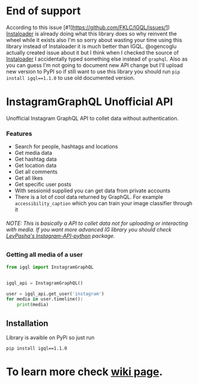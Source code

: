 # End of support
According to this issue [#1]https://github.com/FKLC/IGQL/issues/1) [Instaloader](https://github.com/instaloader/instaloader) is already doing what this library does so why reinvent the wheel while it exists also I'm so sorry about wasting your time using this library instead of Instaloader it is much better than IGQL. @ogencoglu actually created issue about it but I think when I checked the source of [Instaloader](https://github.com/instaloader/instaloader) I accidentally typed something else instead of `graphql`. Also as you can guess I'm not going to document new API change but I'll upload new version to PyPI so if still want to use this library you should run `pip install igql==1.1.0` to use old documented version.

# InstagramGraphQL Unofficial API
Unofficial Instagram GraphQL API to collet data without authentication.

### Features
* Search for people, hashtags and locations
* Get media data
* Get hashtag data
* Get location data
* Get all comments
* Get all likes
* Get specific user posts
* With sessionid supplied you can get data from private accounts
* There is a lot of cool data returned by GraphQL. For example `accessibility_caption` which you can train your image classifier through it

###### NOTE: This is basically a API to collet data not for uploading or interacting with media. If you want more advanced IG library you should check [LevPasha's Instagram-API-python](https://github.com/LevPasha/Instagram-API-python) package.

### Getting all media of a user
```python
from igql import InstagramGraphQL


igql_api = InstagramGraphQL()

user = igql_api.get_user('instagram')
for media in user.timeline():
    print(media)
```

## Installation
Library is avaible on PyPi so just run

```
pip install igql==1.1.0
```


# To learn more check [wiki page](https://github.com/FKLC/IGQL/wiki).
